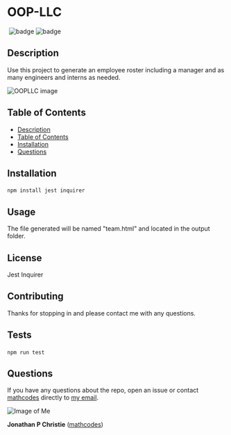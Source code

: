 
# OOP-LLC
​
![badge](https://img.shields.io/badge/jest-None-blue) ![badge](https://img.shields.io/badge/inquirer-None-orange)
​
## Description
Use this project to generate an employee roster including a manager and as many engineers and interns as needed.
​

![OOPLLC image](https://github.com/mathcodes/OOP-LLC/blob/master/Develop/Assets/OOPLLC-01-01.jpg?raw=true)

## Table of Contents
- [Description](#description)
- [Table of Contents](#table-of-contents)
- [Installation](#installation)
- [Questions](#questions)
 
## Installation
``` npm install jest inquirer ``` 
​
## Usage
The file generated will be named "team.html" and located in the output folder. 
​
## License
Jest
Inquirer
​
## Contributing
Thanks for stopping in and please contact me with any questions.
​
## Tests
``` npm run test ```
​
## Questions
If you have any questions about the repo, open an issue or contact [mathcodes](https://github.com/mathcodes) directly to <a href="mailto:jonpchristie@gmail.com">my email</a>.



![Image of Me](https://avatars0.githubusercontent.com/u/17928947?v=4)

__Jonathan P Christie__ ([mathcodes](https://github.com/mathcodes))
